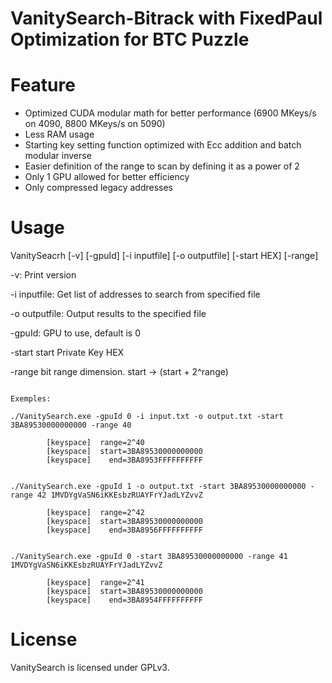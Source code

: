 # VanitySearch-Bitrack with FixedPaul Optimization for BTC Puzzle

# Feature

<ul>
  <li>Optimized CUDA modular math for better performance (6900 MKeys/s on 4090, 8800 MKeys/s on 5090)</li>
  <li>Less RAM usage</li>
  <li>Starting key setting function optimized with Ecc addition and batch modular inverse</li>
  <li>Easier definition of the range to scan by defining it as a power of 2</li>
  <li>Only 1 GPU allowed for better efficiency</li>
  <li>Only compressed legacy addresses</li>
</ul>

# Usage


VanitySeacrh [-v] [-gpuId] [-i inputfile] [-o outputfile] [-start HEX] [-range]

 -v: Print version
 
 -i inputfile: Get list of addresses to search from specified file
 
 -o outputfile: Output results to the specified file
 
 -gpuId: GPU to use, default is 0
 
 -start start Private Key HEX
 
 -range bit range dimension. start -> (start + 2^range)
 

```

Exemples:

./VanitySearch.exe -gpuId 0 -i input.txt -o output.txt -start 3BA89530000000000 -range 40

		[keyspace]  range=2^40
		[keyspace]  start=3BA89530000000000
		[keyspace]    end=3BA8953FFFFFFFFFF


./VanitySearch.exe -gpuId 1 -o output.txt -start 3BA89530000000000 -range 42 1MVDYgVaSN6iKKEsbzRUAYFrYJadLYZvvZ

		[keyspace]  range=2^42
		[keyspace]  start=3BA89530000000000
		[keyspace]    end=3BA8956FFFFFFFFFF


./VanitySearch.exe -gpuId 0 -start 3BA89530000000000 -range 41 1MVDYgVaSN6iKKEsbzRUAYFrYJadLYZvvZ 

		[keyspace]  range=2^41
		[keyspace]  start=3BA89530000000000
		[keyspace]    end=3BA8954FFFFFFFFFF

```
# License

VanitySearch is licensed under GPLv3.
